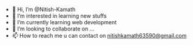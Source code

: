 - 👋 Hi, I’m @Nitish-Kamath
- 👀 I’m interested in learning new stuffs
- 🌱 I’m currently learning web development
- 💞️ I’m looking to collaborate on ...
- 📫 How to reach me u can contact on  nitishkamath63590@gmail.com

<!---
Nitish-Kamath/Nitish-Kamath is a ✨ special ✨ repository because its `README.md` (this file) appears on your GitHub profile.
You can click the Preview link to take a look at your changes.
--->
